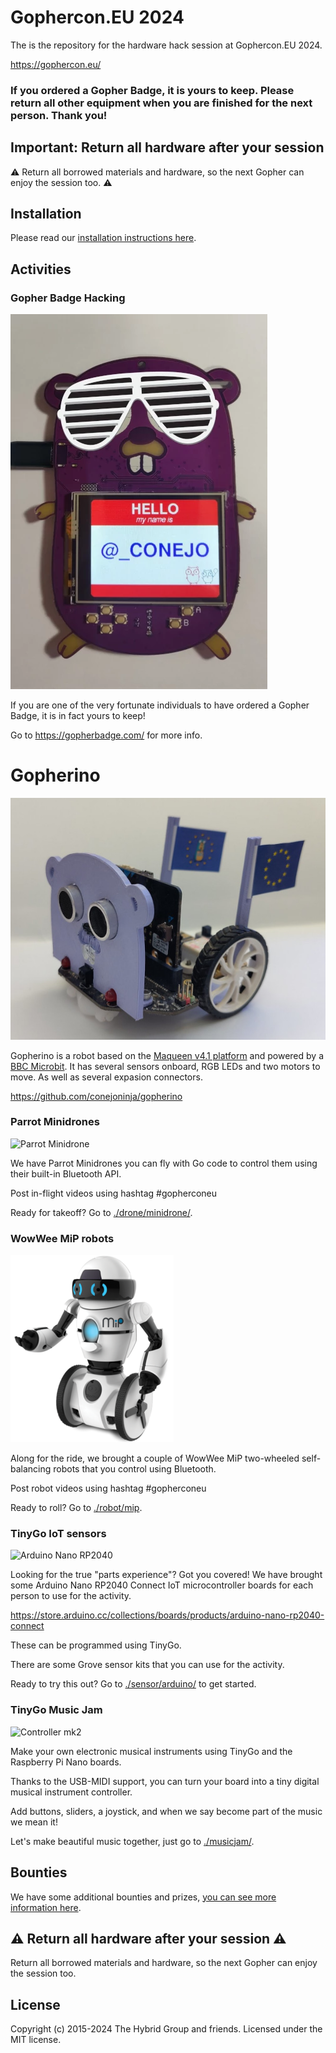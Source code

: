 # Gophercon.EU 2024

The is the repository for the hardware hack session at Gophercon.EU 2024.

https://gophercon.eu/

### If you ordered a Gopher Badge, it is yours to keep. Please return all other equipment when you are finished for the next person. Thank you!

## Important: Return all hardware after your session

⚠️ Return all borrowed materials and hardware, so the next Gopher can enjoy the session too. ⚠️

## Installation

Please read our [installation instructions here](./INSTALL.md).

## Activities

### Gopher Badge Hacking

![Gopher Badge](./images/gopherbadge.webp)

If you are one of the very fortunate individuals to have ordered a Gopher Badge, it is in fact yours to keep!

Go to https://gopherbadge.com/ for more info.


# Gopherino

![Gopherino](./images/gopherino.jpeg)

Gopherino is a robot based on the [Maqueen v4.1 platform](https://wiki.dfrobot.com/micro_Maqueen_for_micro_bit_SKU_ROB0148-EN#target_6) and powered by a [BBC Microbit](https://wiki.dfrobot.com/micro_Maqueen_for_micro_bit_SKU_ROB0148-EN#target_6). It has several sensors onboard, RGB LEDs and two motors to move. As well as several expasion connectors.

https://github.com/conejoninja/gopherino



### Parrot Minidrones

![Parrot Minidrone](https://upload.wikimedia.org/wikipedia/commons/thumb/6/66/Rolling_Spider.jpg/320px-Rolling_Spider.jpg)

We have Parrot Minidrones you can fly with Go code to control them using their built-in Bluetooth API.

Post in-flight videos using hashtag #gopherconeu

Ready for takeoff? Go to [./drone/minidrone/](./drone/minidrone/).

### WowWee MiP robots

![WowWee MiP](./images/mip.png)

Along for the ride, we brought a couple of WowWee MiP two-wheeled self-balancing robots that you control using Bluetooth.

Post robot videos using hashtag #gopherconeu

Ready to roll? Go to [./robot/mip](./robot/mip/).

### TinyGo IoT sensors

![Arduino Nano RP2040](./sensor/arduino/assets/step6.jpg)

Looking for the true "parts experience"? Got you covered! We have brought some Arduino Nano RP2040 Connect IoT microcontroller boards for each person to use for the activity.

https://store.arduino.cc/collections/boards/products/arduino-nano-rp2040-connect

These can be programmed using TinyGo.

There are some Grove sensor kits that you can use for the activity.

Ready to try this out? Go to [./sensor/arduino/](./sensor/arduino/) to get started.

### TinyGo Music Jam

![Controller mk2](./images/music-mk2.jpg)

Make your own electronic musical instruments using TinyGo and the Raspberry Pi Nano boards.

Thanks to the USB-MIDI support, you can turn your board into a tiny digital musical instrument controller.

Add buttons, sliders, a joystick, and when we say become part of the music we mean it!

Let's make beautiful music together, just go to [./musicjam/](./musicjam/).

## Bounties

We have some additional bounties and prizes, [you can see more information here](./BOUNTIES.md).

## ⚠️ Return all hardware after your session ⚠️

Return all borrowed materials and hardware, so the next Gopher can enjoy the session too.

## License

Copyright (c) 2015-2024 The Hybrid Group and friends. Licensed under the MIT license.
